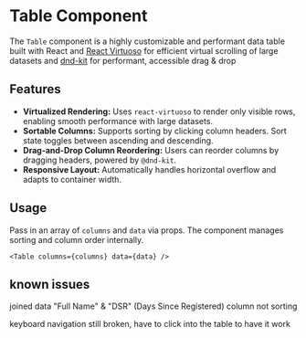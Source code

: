 # Table Component

The `Table` component is a highly customizable and performant data table built with React and [React Virtuoso](https://virtuoso.dev/) for efficient virtual scrolling of large datasets and [dnd-kit](https://dndkit.com/) for performant, accessible drag & drop

## Features

- **Virtualized Rendering:** Uses `react-virtuoso` to render only visible rows, enabling smooth performance with large datasets.
- **Sortable Columns:** Supports sorting by clicking column headers. Sort state toggles between ascending and descending.
- **Drag-and-Drop Column Reordering:** Users can reorder columns by dragging headers, powered by `@dnd-kit`.
- **Responsive Layout:** Automatically handles horizontal overflow and adapts to container width.

## Usage

Pass in an array of `columns` and `data` via props. The component manages sorting and column order internally.

```tsx
<Table columns={columns} data={data} />
```

## known issues

joined data  "Full Name"  & "DSR" (Days Since Registered) column not sorting

keyboard navigation still broken, have to click into the table to have it work
